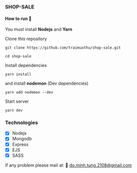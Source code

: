 ### SHOP-SALE

#### How to run :wrench:

You must install **Nodejs** and **Yarn**

Clone this repository
```shell
git clone https://github.com/traimuathu/shop-sale.git
```

```shell
cd shop-sale
```

Install dependencies
```shell
yarn install
```
and install **nodemon** (Dev dependencies)
```shell
yarn add nodemon --dev
```

Start server
```shell
yarn dev
```

### Technologies
- [x] Nodejs
- [x] Mongodb
- [x] Express
- [x] EJS
- [x] SASS

If any problem please mail at: :email: do.minh.tung.2108@gmail.com